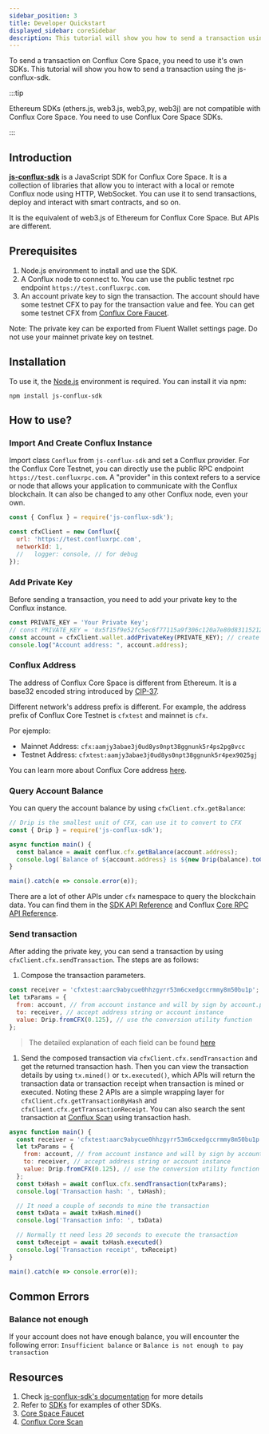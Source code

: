 ```yaml
---
sidebar_position: 3
title: Developer Quickstart
displayed_sidebar: coreSidebar
description: This tutorial will show you how to send a transaction using the js-conflux-sdk.
---
```


To send a transaction on Conflux Core Space, you need to use it's own SDKs. This tutorial will show you how to send a transaction using the js-conflux-sdk.

:::tip

Ethereum SDKs (ethers.js, web3.js, web3,py, web3j) are not compatible with Conflux Core Space. You need to use Conflux Core Space SDKs.

:::

## Introduction

[**js-conflux-sdk**](https://github.com/conflux-chain/js-conflux-sdk) is a JavaScript SDK for Conflux Core Space. It is a collection of libraries that allow you to interact with a local or remote Conflux node using HTTP, WebSocket. You can use it to send transactions, deploy and interact with smart contracts, and so on.

It is the equivalent of web3.js of Ethereum for Conflux Core Space. But APIs are different.

## Prerequisites

1. Node.js environment to install and use the SDK.
2. A Conflux node to connect to. You can use the public testnet rpc endpoint `https://test.confluxrpc.com`.
3. An account private key to sign the transaction. The account should have some testnet CFX to pay for the transaction value and fee. You can get some testnet CFX from [Conflux Core Faucet](https://faucet.confluxnetwork.org/).

Note: The private key can be exported from Fluent Wallet settings page. Do not use your mainnet private key on testnet.

## Installation

To use it, the [Node.js](https://nodejs.org/en) environment is required. You can install it via npm:

```shell
npm install js-conflux-sdk 
```

## How to use?

### Import And Create Conflux Instance

Import class `Conflux` from `js-conflux-sdk` and set a Conflux provider. For the Conflux Core Testnet, you can directly use the public RPC endpoint `https://test.confluxrpc.com`. A "provider" in this context refers to a service or node that allows your application to communicate with the Conflux blockchain. It can also be changed to any other Conflux node, even your own.

```javascript
const { Conflux } = require('js-conflux-sdk');

const cfxClient = new Conflux({
  url: 'https://test.confluxrpc.com',
  networkId: 1,
  //   logger: console, // for debug
});
```

### Add Private Key

Before sending a transaction, you need to add your private key to the Conflux instance.

```javascript
const PRIVATE_KEY = 'Your Private Key';
// const PRIVATE_KEY = '0x5f15f9e52fc5ec6f77115a9f306c120a7e80d83115212d33a843bb6b7989c261';
const account = cfxClient.wallet.addPrivateKey(PRIVATE_KEY); // create account instance
console.log("Account address: ", account.address);
```

### Conflux Address

The address of Conflux Core Space is different from Ethereum. It is a base32 encoded string introduced by [CIP-37](https://github.com/Conflux-Chain/CIPs/blob/master/CIPs/cip-37.md).

Different network's address prefix is different. For example, the address prefix of Conflux Core Testnet is `cfxtest` and mainnet is `cfx`.

Por ejemplo:

- Mainnet Address: `cfx:aamjy3abae3j0ud8ys0npt38ggnunk5r4ps2pg8vcc`
- Testnet Address: `cfxtest:aamjy3abae3j0ud8ys0npt38ggnunk5r4pex9025gj`

You can learn more about Conflux Core address [here](./core-space-basics/addresses.md).

### Query Account Balance

You can query the account balance by using `cfxClient.cfx.getBalance`:

```javascript
// Drip is the smallest unit of CFX, can use it to convert to CFX
const { Drip } = require('js-conflux-sdk');

async function main() {
  const balance = await conflux.cfx.getBalance(account.address);
  console.log(`Balance of ${account.address} is ${new Drip(balance).toCFX()} CFX`);
}

main().catch(e => console.error(e));
```

There are a lot of other APIs under `cfx` namespace to query the blockchain data. You can find them in the [SDK API Reference](https://github.com/Conflux-Chain/js-conflux-sdk/blob/v2/docs/api/Conflux.md#conflux) and Conflux [Core RPC API Reference](./build/json-rpc/).

### Send transaction

After adding the private key, you can send a transaction by using `cfxClient.cfx.sendTransaction`. The steps are as follows:

1. Compose the transaction parameters.

```javascript
const receiver = 'cfxtest:aarc9abycue0hhzgyrr53m6cxedgccrmmy8m50bu1p';
let txParams = {
  from: account, // from account instance and will by sign by account.privateKey
  to: receiver, // accept address string or account instance
  value: Drip.fromCFX(0.125), // use the conversion utility function
};
```

> The detailed explanation of each field can be found [here](./core-space-basics/transactions/overview.md)

1. Send the composed transaction via `cfxClient.cfx.sendTransaction` and get the returned transaction hash. Then you can view the transaction details by using `tx.mined()` or `tx.executed()`, which APIs will return the transaction data or transaction receipt when transaction is mined or executed. Noting these 2 APIs are a simple wrapping layer for `cfxClient.cfx.getTransactionByHash` and `cfxClient.cfx.getTransactionReceipt`. You can also search the sent transaction at [Conflux Scan](https://confluxscan.io/) using transaction hash.

```javascript
async function main() {
  const receiver = 'cfxtest:aarc9abycue0hhzgyrr53m6cxedgccrmmy8m50bu1p';
  let txParams = {
    from: account, // from account instance and will by sign by account.privateKey
    to: receiver, // accept address string or account instance
    value: Drip.fromCFX(0.125), // use the conversion utility function
  };
  const txHash = await conflux.cfx.sendTransaction(txParams);
  console.log('Transaction hash: ', txHash);

  // It need a couple of seconds to mine the transaction
  const txData = await txHash.mined()
  console.log('Transaction info: ', txData)

  // Normally tt need less 20 seconds to execute the transaction
  const txReceipt = await txHash.executed()
  console.log('Transaction receipt', txReceipt)
}

main().catch(e => console.error(e));
```

## Common Errors

### Balance not enough

If your account does not have enough balance, you will encounter the following error: `Insufficient balance` or `Balance is not enough to pay transaction`

## Resources

1. Check [js-conflux-sdk's documentation](https://docs.confluxnetwork.org/js-conflux-sdk/) for more details
2. Refer to [SDKs](./build/sdks-and-tools/sdks.md) for examples of other SDKs.
3. [Core Space Faucet](https://faucet.confluxnetwork.org/)
4. [Conflux Core Scan](https://confluxscan.io/)
